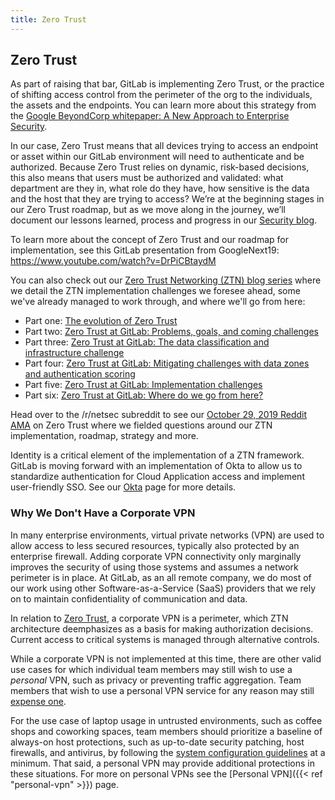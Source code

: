 ```yaml
---
title: Zero Trust
---
```


## Zero Trust

As part of raising that bar, GitLab is implementing Zero Trust, or the practice of  shifting access control from the perimeter of the org to the individuals, the assets and the endpoints. You can learn more about this strategy from the [Google BeyondCorp whitepaper: A New Approach to Enterprise Security](https://ai.google/research/pubs/pub43231).

In our case, Zero Trust means that all devices trying to access an endpoint or asset within our GitLab environment will need to authenticate and be authorized. Because Zero Trust relies on dynamic, risk-based decisions, this also means that users must be authorized and validated: what department are they in, what role do they have, how sensitive is the data and the host that they are trying to access?  We’re at the beginning stages in our Zero Trust roadmap, but as we move along in the journey, we’ll document our lessons learned, process and progress in our [Security blog](https://about.gitlab.com/blog/categories/security/).

To learn more about the concept of Zero Trust and our roadmap for implementation, see this GitLab presentation from GoogleNext19: <https://www.youtube.com/watch?v=DrPiCBtaydM>

You can also check out our [Zero Trust Networking (ZTN) blog series](https://about.gitlab.com/blog/tags.html#zero-trust) where we detail the ZTN implementation challenges we foresee ahead, some we've already managed to work through, and where we'll go from here:
- Part one: [The evolution of Zero Trust](https://about.gitlab.com/blog/2019/04/01/evolution-of-zero-trust/)
- Part two: [Zero Trust at GitLab: Problems, goals, and coming challenges](https://about.gitlab.com/blog/2019/08/09/zero-trust-at-gitlab-problems-goals-challenges)
- Part three: [Zero Trust at GitLab: The data classification and infrastructure challenge](https://about.gitlab.com/blog/2019/08/21/zero-trust-at-gitlab-the-data-classification-and-infrastructure-challenge/)
- Part four: [Zero Trust at GitLab: Mitigating challenges with data zones and authentication scoring](https://about.gitlab.com/blog/2019/09/06/zero-trust-at-gitlab-data-zones-and-authentication-scoring/)
- Part five: [Zero Trust at GitLab: Implementation challenges](https://about.gitlab.com/blog/2019/10/02/zero-trust-at-gitlab-implementation-challenges/)
- Part six: [Zero Trust at GitLab: Where do we go from here?](https://about.gitlab.com/blog/2019/10/15/zero-trust-at-gitlab-where-do-we-go-from-here/)

Head over to the /r/netsec subreddit to see our [October 29, 2019 Reddit AMA](https://www.reddit.com/r/netsec/comments/d71p1d/were_a_100_remote_cloudnative_company_and_were/) on Zero Trust where we fielded questions around our ZTN implementation, roadmap, strategy and more.

Identity is a critical element of the implementation of a ZTN framework. GitLab is moving forward with an implementation of Okta to allow us to standardize authentication for Cloud Application access and implement user-friendly SSO. See our [Okta](https://about.gitlab.com/handbook/business-technology/okta/) page for more details.

### Why We Don't Have a Corporate VPN

In many enterprise environments, virtual private networks (VPN) are used to
allow access to less secured resources, typically also protected by an
enterprise firewall. Adding corporate VPN connectivity only marginally improves
the security of using those systems and assumes a network perimeter is in place.
At GitLab, as an all remote company, we do most of our work using other
Software-as-a-Service (SaaS) providers that we rely on to maintain
confidentiality of communication and data.

In relation to [Zero Trust](#zero-trust), a corporate VPN is a perimeter, which
ZTN architecture deemphasizes as a basis for making authorization decisions.
Current access to critical systems is managed through alternative controls.

While a corporate VPN is not implemented at this time, there are other valid
use cases for which individual team members may still wish to use a *personal*
VPN, such as privacy or preventing traffic aggregation. Team members that
wish to use a personal VPN service for any reason may still [expense one](https://about.gitlab.com/handbook/finance/expenses/).

For the use case of laptop usage in untrusted environments, such as coffee
shops and coworking spaces, team members should prioritize a baseline of always-on host protections,
such as up-to-date security patching, host firewalls, and antivirus, by following the
[system configuration guidelines](/handbook/business-technology/it/security/system-configuration/#laptop-or-desktop-system-configuration)
at a minimum. That said, a personal VPN may provide additional protections in these situations.
For more on personal VPNs see the [Personal VPN]({{< ref "personal-vpn" >}}) page.
